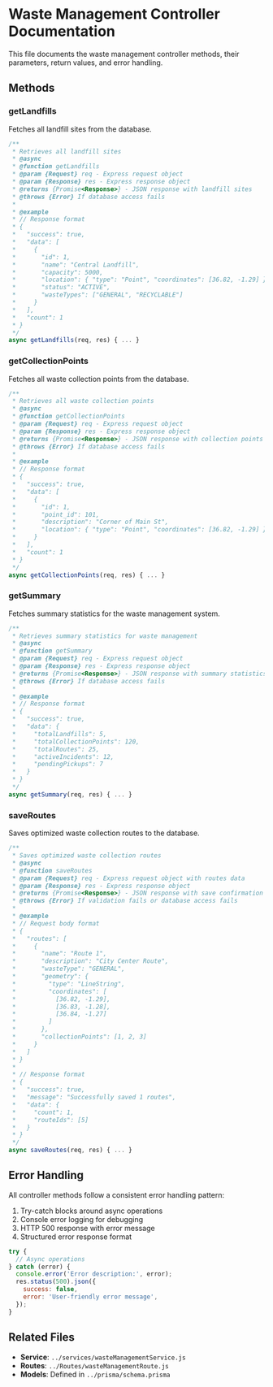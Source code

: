 # Waste Management Controller Documentation

This file documents the waste management controller methods, their parameters, return values, and error handling.

## Methods

### getLandfills

Fetches all landfill sites from the database.

```javascript
/**
 * Retrieves all landfill sites
 * @async
 * @function getLandfills
 * @param {Request} req - Express request object
 * @param {Response} res - Express response object
 * @returns {Promise<Response>} - JSON response with landfill sites
 * @throws {Error} If database access fails
 *
 * @example
 * // Response format
 * {
 *   "success": true,
 *   "data": [
 *     {
 *       "id": 1,
 *       "name": "Central Landfill",
 *       "capacity": 5000,
 *       "location": { "type": "Point", "coordinates": [36.82, -1.29] },
 *       "status": "ACTIVE",
 *       "wasteTypes": ["GENERAL", "RECYCLABLE"]
 *     }
 *   ],
 *   "count": 1
 * }
 */
async getLandfills(req, res) { ... }
```

### getCollectionPoints

Fetches all waste collection points from the database.

```javascript
/**
 * Retrieves all waste collection points
 * @async
 * @function getCollectionPoints
 * @param {Request} req - Express request object
 * @param {Response} res - Express response object
 * @returns {Promise<Response>} - JSON response with collection points
 * @throws {Error} If database access fails
 *
 * @example
 * // Response format
 * {
 *   "success": true,
 *   "data": [
 *     {
 *       "id": 1,
 *       "point_id": 101,
 *       "description": "Corner of Main St",
 *       "location": { "type": "Point", "coordinates": [36.82, -1.29] }
 *     }
 *   ],
 *   "count": 1
 * }
 */
async getCollectionPoints(req, res) { ... }
```

### getSummary

Fetches summary statistics for the waste management system.

```javascript
/**
 * Retrieves summary statistics for waste management
 * @async
 * @function getSummary
 * @param {Request} req - Express request object
 * @param {Response} res - Express response object
 * @returns {Promise<Response>} - JSON response with summary statistics
 * @throws {Error} If database access fails
 *
 * @example
 * // Response format
 * {
 *   "success": true,
 *   "data": {
 *     "totalLandfills": 5,
 *     "totalCollectionPoints": 120,
 *     "totalRoutes": 25,
 *     "activeIncidents": 12,
 *     "pendingPickups": 7
 *   }
 * }
 */
async getSummary(req, res) { ... }
```

### saveRoutes

Saves optimized waste collection routes to the database.

```javascript
/**
 * Saves optimized waste collection routes
 * @async
 * @function saveRoutes
 * @param {Request} req - Express request object with routes data
 * @param {Response} res - Express response object
 * @returns {Promise<Response>} - JSON response with save confirmation
 * @throws {Error} If validation fails or database access fails
 *
 * @example
 * // Request body format
 * {
 *   "routes": [
 *     {
 *       "name": "Route 1",
 *       "description": "City Center Route",
 *       "wasteType": "GENERAL",
 *       "geometry": {
 *         "type": "LineString",
 *         "coordinates": [
 *           [36.82, -1.29],
 *           [36.83, -1.28],
 *           [36.84, -1.27]
 *         ]
 *       },
 *       "collectionPoints": [1, 2, 3]
 *     }
 *   ]
 * }
 *
 * // Response format
 * {
 *   "success": true,
 *   "message": "Successfully saved 1 routes",
 *   "data": {
 *     "count": 1,
 *     "routeIds": [5]
 *   }
 * }
 */
async saveRoutes(req, res) { ... }
```

## Error Handling

All controller methods follow a consistent error handling pattern:

1. Try-catch blocks around async operations
2. Console error logging for debugging
3. HTTP 500 response with error message
4. Structured error response format

```javascript
try {
  // Async operations
} catch (error) {
  console.error('Error description:', error);
  res.status(500).json({
    success: false,
    error: 'User-friendly error message',
  });
}
```

## Related Files

- **Service**: `../services/wasteManagementService.js`
- **Routes**: `../Routes/wasteManagementRoute.js`
- **Models**: Defined in `../prisma/schema.prisma`
